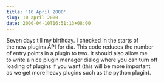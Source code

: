 ```yaml
---
title: '10 April 2000'
slug: 10-april-2000
date: 2000-04-10T16:51:13+08:00
---
```


Seven days till my birthday. I checked in the starts of\
the new plugins API for dia. This code reduces the number\
of entry points in a plugin to two. It should also allow me\
to write a nice plugin manager dialog where you can turn off\
loading of plugins if you want (this will be more important\
as we get more heavy plugins such as the python plugin).
